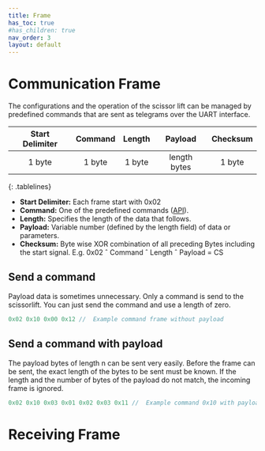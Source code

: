 ```yaml
---
title: Frame
has_toc: true
#has_children: true
nav_order: 3
layout: default
---
```



# Communication Frame

The configurations and the operation of the scissor lift can be managed by predefined commands that are sent as telegrams over the UART interface.

| Start Delimiter | Command | Length | Payload | Checksum |
|:-------:|:--------:|:---------:|:---------:|:----------:|
| 1 byte | 1 byte | 1 byte  | length bytes | 1 byte | 
{: .tablelines}

* **Start Delimiter:**     Each frame start with 0x02
* **Command:**          One of the predefined commands ([API](api.markdown)).
* **Length:**           Specifies the length of the data that follows.
* **Payload:**          Variable number (defined by the length field) of data or parameters.
* **Checksum:**         Byte wise XOR combination of all preceding Bytes including the start signal. 
                    E.g. 0x02 ˆ Command ˆ Length ˆ Payload = CS


## Send a command

Payload data is sometimes unnecessary. Only a command is send to the scissorlift. You can just send the command and use a length of zero.

```cpp
0x02 0x10 0x00 0x12 //  Example command frame without payload
```

## Send a command with payload

The payload bytes of length n can be sent very easily. Before the frame can be sent, the exact length of the bytes to be sent must be known. If the length and the number of bytes of the payload do not match, the incoming frame is ignored.

```cpp
0x02 0x10 0x03 0x01 0x02 0x03 0x11 //  Example command 0x10 with payload 0x01 0x02 0x03
```

# Receiving Frame

